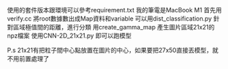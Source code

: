 使用的套件版本跟環境可以參考requirement.txt
我的筆電是MacBook M1
首先用verify.cc 將root數據數出成Map資料和variable
可以用dist_classification.py 針對區域極值間的距離，進行分類
用create_gamma_map 產生圖片區域21x21的npz檔案
使用CNN-2D_21x21.py 即可以跑模型

P.s 21x21有把粒子間中心點放置在圖片的中心，如果要把27x50直接丟模型，就不用前置處理了